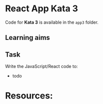 # React App Kata 3

Code for **Kata 3** is available in the `app3` folder.

## Learning aims



## Task

Write the JavaScript/React code to: 

* todo

# Resources:

